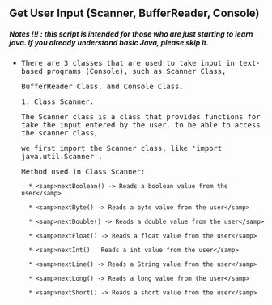 ## Get User Input (Scanner, BufferReader, Console)
##### Notes !!! : this script is intended for those who are just starting to learn java. If you already understand basic Java, please skip it.

- <samp>There are 3 classes that are used to take input in text-based programs (Console), such as Scanner Class,</samp> 
 
  <samp>BufferReader Class, and Console Class.</samp>
  
     <samp>1. Class Scanner. </samp>
     
     <samp>The Scanner class is a class that provides functions for take the input entered by the user. to be able to access the scanner class,</samp>
     
     <samp>we first import the Scanner class, like 'import java.util.Scanner'.</samp>
     
     <samp>Method used in Class Scanner:
 
        * <samp>nextBoolean() -> Reads a boolean value from the user</samp>
 
        * <samp>nextByte() -> Reads a byte value from the user</samp>
 
        * <samp>nextDouble() -> Reads a double value from the user</samp>
 
        * <samp>nextFloat() -> Reads a float value from the user</samp>
 
        * <samp>nextInt()	Reads a int value from the user</samp>
 
        * <samp>nextLine() -> Reads a String value from the user</samp>
 
        * <samp>nextLong() -> Reads a long value from the user</samp>
 
        * <samp>nextShort() -> Reads a short value from the user</samp>
